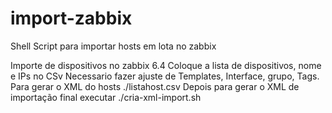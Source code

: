 # import-zabbix
Shell Script para importar hosts em lota no zabbix

Importe de dispositivos no zabbix 6.4
Coloque a lista de dispositivos, nome e IPs no CSv
Necessario fazer ajuste de Templates, Interface, grupo, Tags.
Para gerar o XML do hosts
./listahost.csv
Depois para gerar o XML de importação final executar
./cria-xml-import.sh



